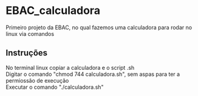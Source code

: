 # EBAC_calculadora
  Primeiro projeto da EBAC, no qual fazemos uma calculadora para rodar no linux via comandos

## Instruções
  No terminal linux copiar a calculadora e o script .sh  
  Digitar o comando  "chmod 744 calculadora.sh", sem aspas para ter a permiossão de execução  
  Executar o comando "./calculadora.sh"
